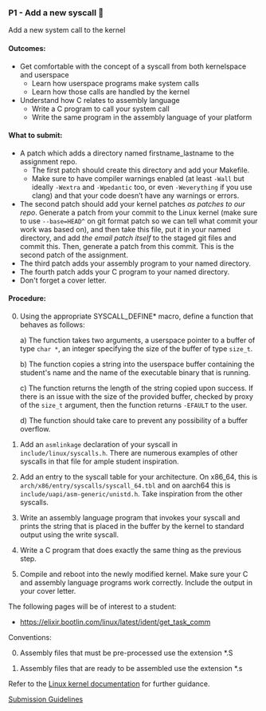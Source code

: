 ### P1 - Add a new syscall 🤫

Add a new system call to the kernel

#### Outcomes:

* Get comfortable with the concept of a syscall from both kernelspace and userspace
  * Learn how userspace programs make system calls
  * Learn how those calls are handled by the kernel
* Understand how C relates to assembly language
  * Write a C program to call your system call
  * Write the same program in the assembly language of your platform

#### What to submit:

* A patch which adds a directory named firstname_lastname to the assignment repo.
  * The first patch should create this directory and add your Makefile.
  * Make sure to have compiler warnings enabled (at least `-Wall` but ideally `-Wextra` and `-Wpedantic` too, or even `-Weverything` if you use clang) and that your code doesn’t have any warnings or errors.
* The second patch should add your kernel patches *as patches to our repo*. Generate a patch from your commit to the Linux kernel (make sure to use `--base=HEAD^` on git format patch so we can tell what commit your work was based on), and then take this file, put it in your named directory, and add *the email patch itself* to the staged git files and commit this. Then, generate a patch from this commit. This is the second patch of the assignment.
* The third patch adds your assembly program to your named directory.
* The fourth patch adds your C program to your named directory.
* Don't forget a cover letter.

#### Procedure:

0. Using the appropriate SYSCALL_DEFINE\* macro, define a function that behaves as follows:

	a) The function takes two arguments, a userspace pointer to a buffer of type `char *`, an integer specifying the size of the buffer of type `size_t`.

  	b) The function copies a string into the userspace buffer containing the student's name and the name of the executable binary that is running.

	c) The function returns the length of the string copied upon success. If there is an issue with the size of the provided buffer, checked by proxy of the `size_t` argument, then the function returns `-EFAULT` to the user.

	d) The function should take care to prevent any possibility of a buffer overflow.

0. Add an `asmlinkage` declaration of your syscall in `include/linux/syscalls.h`. There are numerous examples of other syscalls in that file for ample student inspiration.

0. Add an entry to the syscall table for your architecture. On x86_64, this is `arch/x86/entry/syscalls/syscall_64.tbl` and on aarch64 this is `include/uapi/asm-generic/unistd.h`. Take inspiration from the other syscalls.

0. Write an assembly language program that invokes your syscall and prints the string that is placed in the buffer by the kernel to standard output using the write syscall.

0. Write a C program that does exactly the same thing as the previous step.

0. Compile and reboot into the newly modified kernel. Make sure your C and assembly language programs work correctly. Include the output in your cover letter.

The following pages will be of interest to a student:

* <https://elixir.bootlin.com/linux/latest/ident/get_task_comm>

Conventions:

  0. Assembly files that must be pre-processed use the extension \*.S

  0. Assembly files that are ready to be assembled use the extension \*.s

Refer to the [Linux kernel documentation](https://www.kernel.org/doc/html/latest/process/adding-syscalls.html) for further guidance.

[Submission Guidelines](../policies/submission_guidelines.md)
